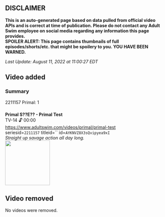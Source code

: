 ## DISCLAIMER
**This is an auto-generated page based on data pulled from official video APIs and is correct at time of publication. Please do not contact any Adult Swim employee on social media regarding any information this page provides.**  
**SPOILER ALERT: This page contains thumbnails of full episodes/shorts/etc. that might be spoilery to you. YOU HAVE BEEN WARNED.**  

_Last Update: August 11, 2022 at 11:00:27 EDT_
## Video added
### Summary
2211157 Primal: 1  
### 
**Primal S??E?? - Primal Test**  
TV-14 🔓 00:00  
https://www.adultswim.com/videos/primal/primal-test  
seriesid=`2211157` titleid=`` id=`AYKNVZ8X3sQvipyea9xI`  
_Straight up savage action all day long._  
<a href="https://media.cdn.adultswim.com/uploads/20220811/thumbnails/2_228111033553-PrimalMarathonImage.png"><img src="https://media.cdn.adultswim.com/uploads/20220811/thumbnails/2_228111033553-PrimalMarathonImage.png" height="144px" /></a>
## Video removed
No videos were removed.  
